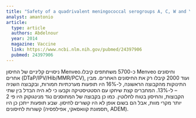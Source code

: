 ```yaml
---
title: "Safety of a quadrivalent meningococcal serogroups A, C, W and Y conjugate vaccine (MenACWY-CRM) administered with routine infant vaccinations: results of an open-label, randomized, phase 3b controlled study in healthy infants"
analyst: amantonio
article:
  type: article
  authors: Abdelnour
  year: 2014
  magazine: Vaccine
  link: https://www.ncbi.nlm.nih.gov/pubmed/24397906
  pubmed: 24397906
---
```


ניסויים קליניים של החיסון Menveo.כ-5700 משתתפים קיבלו Menveo וחיסונים אחרים (DTaP/IPV/Hib/MMR/PCV), ועוד 2000 קיבלו רק את החיסונים האחרים.
מבין התינוקות מהקבוצה הראשונה, ל-16% היו תופעות מערכתיות חמורות, ובקבוצה השניה – ל-13%. המחברים קצת שיחקו עם הסטטיסטיקה וקבעו כי לא היה הבדל בין שתי הקבוצות, והחיסון בטוח לחלוטין.
כמו כן בקבוצה של המחוסנים נגד מנינגוקוק היו פי 2 יותר מקרי מוות, אבל הם בשום אופן לא היו קשורים לחיסון.
שבע תופעות ייתכן כן היו קשורות לחיסונים (תסמונת קוואסאקי, אפילפסיה, ADEM).
